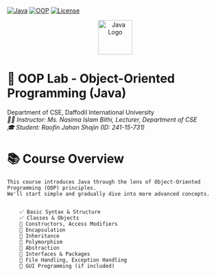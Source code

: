 [![Java](https://img.shields.io/badge/Java-17+-orange?logo=openjdk)](https://java.com)
[![OOP](https://img.shields.io/badge/Object_Oriented-Programming-blueviolet)](https://en.wikipedia.org/wiki/Object-oriented_programming)
[![License](https://img.shields.io/badge/License-MIT-green)](https://opensource.org/licenses/MIT)


<p align="center">
  <img src="https://img.icons8.com/color/96/000000/java-coffee-cup-logo.png" alt="Java Logo" width="80"/>
</p>

# 🧪 OOP Lab - Object-Oriented Programming (Java)  
Department of CSE, Daffodil International University
<br>
*👨‍🏫 Instructor: Ms. Nasima Islam Bithi, Lecturer, Department of CSE
<br>
🎓 Student: Raofin Jahan Shajin (ID: 241-15-731)*

<!DOCTYPE html>
<html lang="en">
<head>
    <meta charset="UTF-8">
    <meta name="viewport" content="width=device-width, initial-scale=1.0">
</head>
<body>
    <h1>📚 Course Overview</h1>
    
    This course introduces Java through the lens of Object-Oriented Programming (OOP) principles. 
    We'll start simple and gradually dive into more advanced concepts.
    

        ✅ Basic Syntax & Structure
        ✅ Classes & Objects
        🔄 Constructors, Access Modifiers
        🔄 Encapsulation
        🔄 Inheritance
        🔄 Polymorphism
        🔄 Abstraction
        🔄 Interfaces & Packages
        🔄 File Handling, Exception Handling
        🔄 GUI Programming (if included)
  
</body>
</html>
